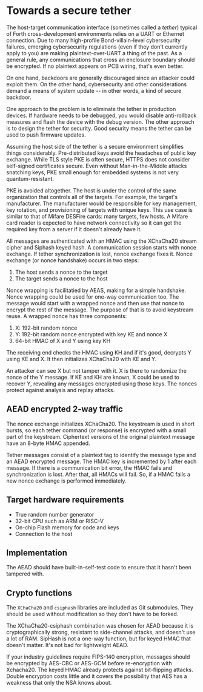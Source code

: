 # Towards a secure tether

The host-target communication interface (sometimes called a *tether*) typical of Forth cross-development environments relies on a UART or Ethernet connection. Due to many high-profile Bond-villain-level cybersecurity failures, emerging cybersecurity regulations (even if they don't currently apply to you) are making plaintext-over-UART a thing of the past. As a general rule, any communications that cross an enclosure boundary should be encrypted. If no plaintext appears on PCB wiring, that's even better.

On one hand, backdoors are generally discouraged since an attacker could exploit them. On the other hand, cybersecurity and other considerations demand a means of system update -- in other words, a kind of secure backdoor.

One approach to the problem is to eliminate the tether in production devices. If hardware needs to be debugged, you would disable anti-rollback measures and flash the device with the debug version. The other approach is to design the tether for security. Good security means the tether can be used to push firmware updates.

Assuming the host side of the tether is a secure environment simplifies things considerably. Pre-distributed keys avoid the headaches of public key exchange. While TLS style PKE is often secure, HTTPS does not consider self-signed certificates secure. Even without Man-in-the-Middle attacks snatching keys, PKE small enough for embedded systems is not very quantum-resistant.

PKE is avoided altogether. The host is under the control of the same organization that controls all of the targets. For example, the target's manufacturer. The manufacturer would be responsible for key management, key rotation, and provisioning of targets with unique keys. This use case is similar to that of Mifare DESFire cards: many targets, few hosts. A Mifare card reader is expected to have network connectivity so it can get the required key from a server if it doesn't already have it. 

All messages are authenticated with an HMAC using the XChaCha20 stream cipher and Siphash keyed hash. A communication session starts with nonce exchange. If tether synchronization is lost, nonce exchange fixes it. Nonce exchange (or nonce handshake) occurs in two steps:

1. The host sends a nonce to the target
2. The target sends a nonce to the host

Nonce wrapping is facilitatied by AEAS, making for a simple handshake. Nonce wrapping could be used for one-way communication too. The message would start with a wrapped nonce and then use that nonce to encrypt the rest of the message. The purpose of that is to avoid keystream reuse. A wrapped nonce has three components:

1. X: 192-bit random nonce
2. Y: 192-bit random nonce encrypted with key KE and nonce X
3. 64-bit HMAC of X and Y using key KH

The receiving end checks the HMAC using KH and if it's good, decrypts Y using KE and X. It then initializes XChaCha20 with KE and Y.

An attacker can see X but not tamper with it. X is there to randomize the nonce of the Y message. If KE and KH are known, X could be used to recover Y, revealing any messages encrypted using those keys. The nonces protect against analysis and replay attacks.

## AEAD encrypted 2-way traffic

The nonce exchange initializes XChaCha20. The keystream is used in short bursts, so each tether command (or response) is encrypted with a small part of the keystream. Ciphertext versions of the original plaintext message have an 8-byte HMAC appended.

Tether messages consist of a plaintext tag to identify the message type and an AEAD encrypted message. The HMAC key is incremented by 1 after each message. If there is a communication bit error, the HMAC fails and synchronization is lost. After that, all HMACs will fail. So, if a HMAC fails a new nonce exchange is performed immediately.

## Target hardware requirements

* True random number generator
* 32-bit CPU such as ARM or RISC-V
* On-chip Flash memory for code and keys
* Connection to the host

## Implementation

The AEAD should have built-in-self-test code to ensure that it hasn't been tampered with.

## Crypto functions

The `XChaCha20` and `csiphash` libraries are included as Git submodules. They should be used without modification so they don't have to be forked.

The XChaCha20-csiphash combination was chosen for AEAD because it is cryptographically strong, resistant to side-channel attacks, and doesn't use a lot of RAM. SipHash is not a one-way function, but for keyed HMAC that doesn't matter. It's not bad for lightweight AEAD.

If your industry guidelines require FIPS-140 encryption, messages should be encrypted by AES-CBC or AES-GCM before re-encryption with Xchacha20. The keyed HMAC already protects against bit-flipping attacks. Double encryption costs little and it covers the possibility that AES has a weakness that only the NSA knows about.
